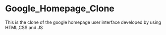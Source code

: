 # Google_Homepage_Clone
This is the clone of the google homepage user interface developed by using HTML,CSS and JS
